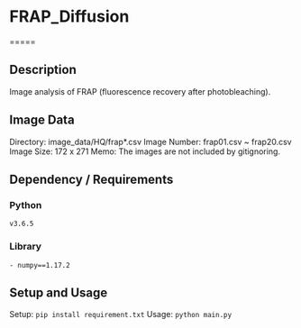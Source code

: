 # FRAP_Diffusion
=====
## Description
Image analysis of FRAP (fluorescence recovery after photobleaching).

## Image Data
Directory: image_data/HQ/frap*.csv
Image Number: frap01.csv ~ frap20.csv
Image Size: 172 x 271
Memo: The images are not included by gitignoring.

## Dependency / Requirements
### Python
`v3.6.5`

### Library
```
- numpy==1.17.2

```

## Setup and Usage
Setup: `pip install requirement.txt`
Usage: `python main.py`